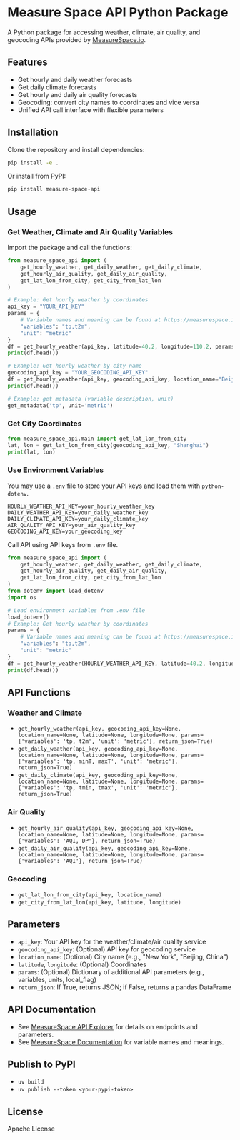 # Measure Space API Python Package

A Python package for accessing weather, climate, air quality, and geocoding APIs provided by [MeasureSpace.io](https://measurespace.io).

## Features

- Get hourly and daily weather forecasts
- Get daily climate forecasts
- Get hourly and daily air quality forecasts
- Geocoding: convert city names to coordinates and vice versa
- Unified API call interface with flexible parameters

## Installation

Clone the repository and install dependencies:

```bash
pip install -e .
```

Or install from PyPI:

```bash
pip install measure-space-api
```

## Usage

### Get Weather, Climate and Air Quality Variables

Import the package and call the functions:

```python
from measure_space_api import (
    get_hourly_weather, get_daily_weather, get_daily_climate,
    get_hourly_air_quality, get_daily_air_quality,
    get_lat_lon_from_city, get_city_from_lat_lon
)

# Example: Get hourly weather by coordinates
api_key = "YOUR_API_KEY"
params = {
    # Variable names and meaning can be found at https://measurespace.io/documentation#global-hourly-weather-forecast-variables
    "variables": "tp,t2m",
    "unit": "metric"
}
df = get_hourly_weather(api_key, latitude=40.2, longitude=110.2, params=params, return_json=False)
print(df.head())

# Example: Get hourly weather by city name
geocoding_api_key = "YOUR_GEOCODING_API_KEY"
df = get_hourly_weather(api_key, geocoding_api_key, location_name="Beijing", params=params, return_json=False)
print(df.head())

# Example: get metadata (variable description, unit)
get_metadata('tp', unit='metric')
```

### Get City Coordinates

```python
from measure_space_api.main import get_lat_lon_from_city
lat, lon = get_lat_lon_from_city(geocoding_api_key, "Shanghai")
print(lat, lon)
```

### Use Environment Variables

You may use a `.env` file to store your API keys and load them with `python-dotenv`.

```env
HOURLY_WEATHER_API_KEY=your_hourly_weather_key
DAILY_WEATHER_API_KEY=your_daily_weather_key
DAILY_CLIMATE_API_KEY=your_daily_climate_key
AIR_QUALITY_API_KEY=your_air_quality_key
GEOCODING_API_KEY=your_geocoding_key
```

Call API using API keys from `.env` file.

```python
from measure_space_api import (
    get_hourly_weather, get_daily_weather, get_daily_climate,
    get_hourly_air_quality, get_daily_air_quality,
    get_lat_lon_from_city, get_city_from_lat_lon
)
from dotenv import load_dotenv
import os

# Load environment variables from .env file
load_dotenv()
# Example: Get hourly weather by coordinates
params = {
    # Variable names and meaning can be found at https://measurespace.io/documentation#global-hourly-weather-forecast-variables
    "variables": "tp,t2m",
    "unit": "metric"
}
df = get_hourly_weather(HOURLY_WEATHER_API_KEY, latitude=40.2, longitude=110.2, params=params, return_json=False)
print(df.head())

```

## API Functions

### Weather and Climate

- `get_hourly_weather(api_key, geocoding_api_key=None, location_name=None, latitude=None, longitude=None, params={'variables': 'tp, t2m', 'unit': 'metric'}, return_json=True)`
- `get_daily_weather(api_key, geocoding_api_key=None, location_name=None, latitude=None, longitude=None, params={'variables': 'tp, minT, maxT', 'unit': 'metric'}, return_json=True)`
- `get_daily_climate(api_key, geocoding_api_key=None, location_name=None, latitude=None, longitude=None, params={'variables': 'tp, tmin, tmax', 'unit': 'metric'}, return_json=True)`

### Air Quality

- `get_hourly_air_quality(api_key, geocoding_api_key=None, location_name=None, latitude=None, longitude=None, params={'variables': 'AQI, DP'}, return_json=True)`
- `get_daily_air_quality(api_key, geocoding_api_key=None, location_name=None, latitude=None, longitude=None, params={'variables': 'AQI'}, return_json=True)`

### Geocoding

- `get_lat_lon_from_city(api_key, location_name)`
- `get_city_from_lat_lon(api_key, latitude, longitude)`

## Parameters

- `api_key`: Your API key for the weather/climate/air quality service
- `geocoding_api_key`: (Optional) API key for geocoding service
- `location_name`: (Optional) City name (e.g., "New York", "Beijing, China")
- `latitude`, `longitude`: (Optional) Coordinates
- `params`: (Optional) Dictionary of additional API parameters (e.g., variables, units, local_flag)
- `return_json`: If True, returns JSON; if False, returns a pandas DataFrame

## API Documentation

- See [MeasureSpace API Explorer](https://measurespace.io/api-explorer) for details on endpoints and parameters.
- See [MeasureSpace Documentation](https://measurespace.io/documentation) for variable names and meanings.

## Publish to PyPI

- `uv build`
- `uv publish --token <your-pypi-token>`

## License

Apache License
